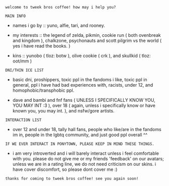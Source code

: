 ` welcome to tweek bros coffee! how may i help you? `

 ` MAIN INFO `
 
* names i go by :: yuno, alfie, tari, and rooney.

* my interests :: the legend of zelda, pikmin, cookie run ( both ovenbreak and kingdom ), chalkzone, psychonauts and scott pilgrim vs the world ( yes i have read the books. )

* kins :: yunobo ( tloz: botw ), olive cookie ( crk ), and skullkid ( tloz: oot/mm )

 ` DNI/THIN ICE LIST `
 
* basic dni, proshippers, toxic ppl in the fandoms i like, toxic ppl in general, ppl i have had bad experiences with, racists, under 12, and homophobic/transphobic ppl.

* dave and bambi and fnf fans ( UNLESS I SPECIFICALLY KNOW YOU, YOU MAY INT :3 ), over 18 ( again, unless i specifically know or have known you, you may int. ), and nsfw/gore artists.

` INTERACTION LIST `

* over 12 and under 18, tally hall fans, people who like/are in the fandoms im in, people in the lgbtq community, and just good ppl overall ^^

` IF WE EVER INTERACT IN PONYTOWN, PLEASE KEEP IN MIND THESE THINGS. `

 * i am very introverted and i will barely interact unless i feel comfortable with you. please do not give me or my friends 'feedback' on our avatars; unless we are in a rating line, we do not need criticism on our skins. i have cover discomfort, so please dont cover me :)

` thanks for coming to tweek bros coffee! see you again soon! `
